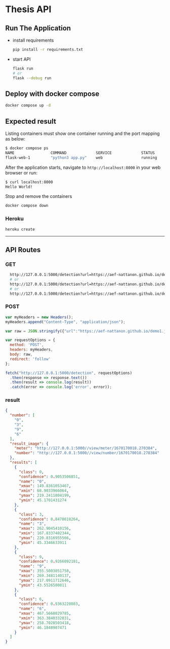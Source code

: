 # Thesis API

## Run The Application

- install requirements

  ```zsh
  pip install -r requirements.txt
  ```

- start API

  ```zsh
  flask run
  # or
  flask --debug run
  ```

## Deploy with docker compose

```zsh
docker compose up -d
```

## Expected result

Listing containers must show one container running and the port mapping as below:

```zsh
$ docker compose ps
NAME                COMMAND             SERVICE             STATUS              PORTS
flask-web-1         "python3 app.py"    web                 running             0.0.0.0:8000->8000/tcp
```

After the application starts, navigate to `http://localhost:8000` in your web browser or run:

```zsh
$ curl localhost:8000
Hello World!
```

Stop and remove the containers

```zsh
docker compose down
```

### Heroku

```zsh
heroku create
```

--------

## API Routes

### GET

```zsh
  http://127.0.0.1:5000/detection?url=https://aef-nattanon.github.io/demo1.jpg
  # or
  http://127.0.0.1:5000/detection?url=https://aef-nattanon.github.io/demo2.jpg
  # or
  http://127.0.0.1:5000/detection?url=https://aef-nattanon.github.io/demo3.jpg
```

### POST

```javascript
var myHeaders = new Headers();
myHeaders.append("Content-Type", "application/json");

var raw = JSON.stringify({"url":"https://aef-nattanon.github.io/demo1.jpg"});

var requestOptions = {
  method: 'POST',
  headers: myHeaders,
  body: raw,
  redirect: 'follow'
};

fetch("http://127.0.0.1:5000/detection", requestOptions)
  .then(response => response.text())
  .then(result => console.log(result))
  .catch(error => console.log('error', error));

```

### result

```json
{
  "number": [
    "0",
    "3",
    "9",
    "6"
  ],
  "result_image": {
    "meter": "http://127.0.0.1:5000//view/meter/1670170018.270384",
    "number": "http://127.0.0.1:5000//view/number/1670170018.270384"
  },
  "results": [
    {
      "class": 0,
      "confidence": 0.9053506851,
      "name": "0",
      "xmax": 149.8361053467,
      "xmin": 68.9033966064,
      "ymax": 219.2411804199,
      "ymin": 45.1701431274
    },
    {
      "class": 3,
      "confidence": 0.8478618264,
      "name": "3",
      "xmax": 262.9045410156,
      "xmin": 167.8337402344,
      "ymax": 220.8316955566,
      "ymin": 45.3346633911
    },
    {
      "class": 9,
      "confidence": 0.9266092181,
      "name": "9",
      "xmax": 355.5003051758,
      "xmin": 269.3481140137,
      "ymax": 217.0911712646,
      "ymin": 43.5526580811
    },
    {
      "class": 6,
      "confidence": 0.9363228083,
      "name": "6",
      "xmax": 467.5668029785,
      "xmin": 363.3840332031,
      "ymax": 258.7028503418,
      "ymin": 46.1848907471
    }
  ]
}
```
